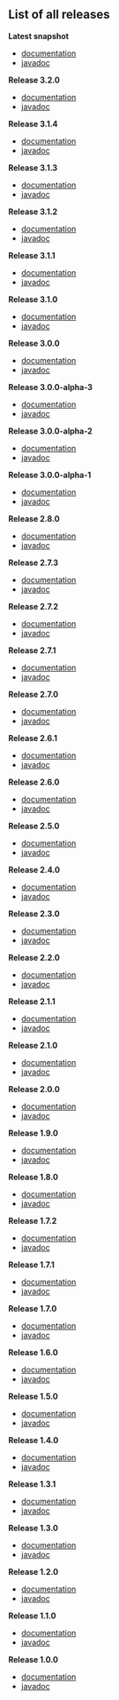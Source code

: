 
## List of all releases ##

**Latest snapshot**
- [documentation](http://text-io.beryx.org/snapshots/latest)
- [javadoc](http://text-io.beryx.org/snapshots/latest/javadoc)

**Release 3.2.0**
  - [documentation](http://text-io.beryx.org/releases/3.2.0)
  - [javadoc](http://text-io.beryx.org/releases/3.2.0/javadoc)

**Release 3.1.4**
  - [documentation](http://text-io.beryx.org/releases/3.1.4)
  - [javadoc](http://text-io.beryx.org/releases/3.1.4/javadoc)

**Release 3.1.3**
  - [documentation](http://text-io.beryx.org/releases/3.1.3)
  - [javadoc](http://text-io.beryx.org/releases/3.1.3/javadoc)

**Release 3.1.2**
  - [documentation](http://text-io.beryx.org/releases/3.1.2)
  - [javadoc](http://text-io.beryx.org/releases/3.1.2/javadoc)

**Release 3.1.1**
  - [documentation](http://text-io.beryx.org/releases/3.1.1)
  - [javadoc](http://text-io.beryx.org/releases/3.1.1/javadoc)

**Release 3.1.0**
  - [documentation](http://text-io.beryx.org/releases/3.1.0)
  - [javadoc](http://text-io.beryx.org/releases/3.1.0/javadoc)

**Release 3.0.0**
  - [documentation](http://text-io.beryx.org/releases/3.0.0)
  - [javadoc](http://text-io.beryx.org/releases/3.0.0/javadoc)

**Release 3.0.0-alpha-3**
  - [documentation](http://text-io.beryx.org/releases/3.0.0-alpha-3)
  - [javadoc](http://text-io.beryx.org/releases/3.0.0-alpha-3/javadoc)

**Release 3.0.0-alpha-2**
  - [documentation](http://text-io.beryx.org/releases/3.0.0-alpha-2)
  - [javadoc](http://text-io.beryx.org/releases/3.0.0-alpha-2/javadoc)

**Release 3.0.0-alpha-1**
  - [documentation](http://text-io.beryx.org/releases/3.0.0-alpha-1)
  - [javadoc](http://text-io.beryx.org/releases/3.0.0-alpha-1/javadoc)

**Release 2.8.0**
  - [documentation](http://text-io.beryx.org/releases/2.8.0)
  - [javadoc](http://text-io.beryx.org/releases/2.8.0/javadoc)

**Release 2.7.3**
  - [documentation](http://text-io.beryx.org/releases/2.7.3)
  - [javadoc](http://text-io.beryx.org/releases/2.7.3/javadoc)

**Release 2.7.2**
  - [documentation](http://text-io.beryx.org/releases/2.7.2)
  - [javadoc](http://text-io.beryx.org/releases/2.7.2/javadoc)

**Release 2.7.1**
  - [documentation](http://text-io.beryx.org/releases/2.7.1)
  - [javadoc](http://text-io.beryx.org/releases/2.7.1/javadoc)

**Release 2.7.0**
  - [documentation](http://text-io.beryx.org/releases/2.7.0)
  - [javadoc](http://text-io.beryx.org/releases/2.7.0/javadoc)

**Release 2.6.1**
  - [documentation](http://text-io.beryx.org/releases/2.6.1)
  - [javadoc](http://text-io.beryx.org/releases/2.6.1/javadoc)

**Release 2.6.0**
  - [documentation](http://text-io.beryx.org/releases/2.6.0)
  - [javadoc](http://text-io.beryx.org/releases/2.6.0/javadoc)

**Release 2.5.0**
  - [documentation](http://text-io.beryx.org/releases/2.5.0)
  - [javadoc](http://text-io.beryx.org/releases/2.5.0/javadoc)

**Release 2.4.0**
  - [documentation](http://text-io.beryx.org/releases/2.4.0)
  - [javadoc](http://text-io.beryx.org/releases/2.4.0/javadoc)

**Release 2.3.0**
  - [documentation](http://text-io.beryx.org/releases/2.3.0)
  - [javadoc](http://text-io.beryx.org/releases/2.3.0/javadoc)

**Release 2.2.0**
  - [documentation](http://text-io.beryx.org/releases/2.2.0)
  - [javadoc](http://text-io.beryx.org/releases/2.2.0/javadoc)

**Release 2.1.1**
  - [documentation](http://text-io.beryx.org/releases/2.1.1)
  - [javadoc](http://text-io.beryx.org/releases/2.1.1/javadoc)

**Release 2.1.0**
  - [documentation](http://text-io.beryx.org/releases/2.1.0)
  - [javadoc](http://text-io.beryx.org/releases/2.1.0/javadoc)

**Release 2.0.0**
  - [documentation](http://text-io.beryx.org/releases/2.0.0)
  - [javadoc](http://text-io.beryx.org/releases/2.0.0/javadoc)

**Release 1.9.0**
  - [documentation](http://text-io.beryx.org/releases/1.9.0)
  - [javadoc](http://text-io.beryx.org/releases/1.9.0/javadoc)

**Release 1.8.0**
  - [documentation](http://text-io.beryx.org/releases/1.8.0)
  - [javadoc](http://text-io.beryx.org/releases/1.8.0/javadoc)

**Release 1.7.2**
  - [documentation](http://text-io.beryx.org/releases/1.7.2)
  - [javadoc](http://text-io.beryx.org/releases/1.7.2/javadoc)

**Release 1.7.1**
  - [documentation](http://text-io.beryx.org/releases/1.7.1)
  - [javadoc](http://text-io.beryx.org/releases/1.7.1/javadoc)

**Release 1.7.0**
  - [documentation](http://text-io.beryx.org/releases/1.7.0)
  - [javadoc](http://text-io.beryx.org/releases/1.7.0/javadoc)

**Release 1.6.0**
  - [documentation](http://text-io.beryx.org/releases/1.6.0)
  - [javadoc](http://text-io.beryx.org/releases/1.6.0/javadoc)

**Release 1.5.0**
  - [documentation](http://text-io.beryx.org/releases/1.5.0)
  - [javadoc](http://text-io.beryx.org/releases/1.5.0/javadoc)

**Release 1.4.0**
  - [documentation](http://text-io.beryx.org/releases/1.4.0)
  - [javadoc](http://text-io.beryx.org/releases/1.4.0/javadoc)

**Release 1.3.1**
  - [documentation](http://text-io.beryx.org/releases/1.3.1)
  - [javadoc](http://text-io.beryx.org/releases/1.3.1/javadoc)

**Release 1.3.0**
  - [documentation](http://text-io.beryx.org/releases/1.3.0)
  - [javadoc](http://text-io.beryx.org/releases/1.3.0/javadoc)

**Release 1.2.0**
  - [documentation](http://text-io.beryx.org/releases/1.2.0)
  - [javadoc](http://text-io.beryx.org/releases/1.2.0/javadoc)

**Release 1.1.0**
  - [documentation](http://text-io.beryx.org/releases/1.1.0)
  - [javadoc](http://text-io.beryx.org/releases/1.1.0/javadoc)

**Release 1.0.0**
  - [documentation](http://text-io.beryx.org/releases/1.0.0)
  - [javadoc](http://text-io.beryx.org/releases/1.0.0/javadoc)


